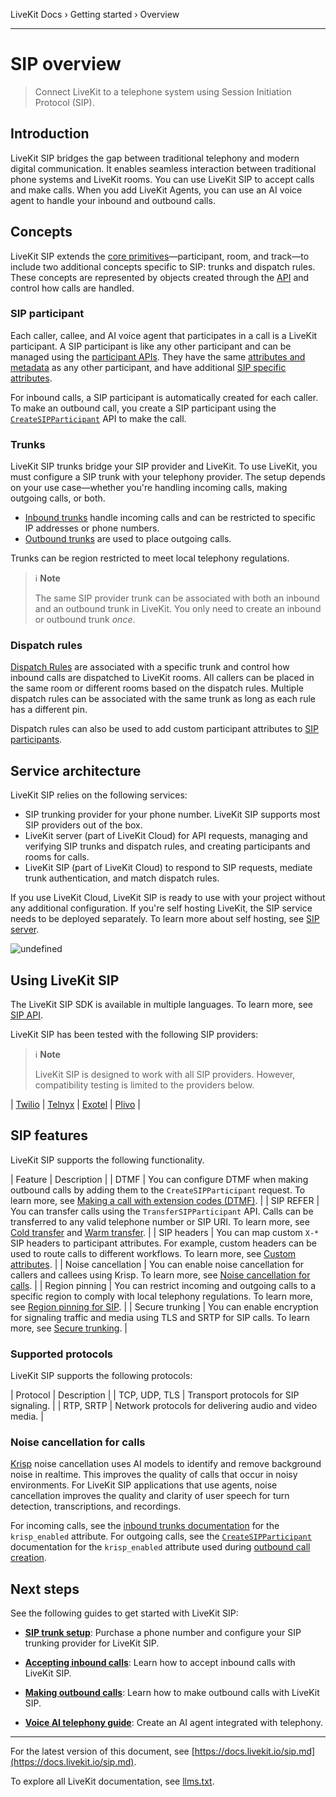 LiveKit Docs › Getting started › Overview

---

# SIP overview

> Connect LiveKit to a telephone system using Session Initiation Protocol (SIP).

## Introduction

LiveKit SIP bridges the gap between traditional telephony and modern digital communication. It enables seamless interaction between traditional phone systems and LiveKit rooms. You can use LiveKit SIP to accept calls and make calls. When you add LiveKit Agents, you can use an AI voice agent to handle your inbound and outbound calls.

## Concepts

LiveKit SIP extends the [core primitives](https://docs.livekit.io/home/get-started/api-primitives.md)—participant, room, and track—to include two additional concepts specific to SIP: trunks and dispatch rules. These concepts are represented by objects created through the [API](https://docs.livekit.io/sip/api.md) and control how calls are handled.

### SIP participant

Each caller, callee, and AI voice agent that participates in a call is a LiveKit participant. A SIP participant is like any other participant and can be managed using the [participant APIs](https://docs.livekit.io/home/server/managing-participants.md). They have the same [attributes and metadata](https://docs.livekit.io/home/client/data/participant-attributes.md) as any other participant, and have additional [SIP specific attributes](https://docs.livekit.io/sip/sip-participant.md).

For inbound calls, a SIP participant is automatically created for each caller. To make an outbound call, you create a SIP participant using the [`CreateSIPParticipant`](https://docs.livekit.io/sip/api.md#createsipparticipant) API to make the call.

### Trunks

LiveKit SIP trunks bridge your SIP provider and LiveKit. To use LiveKit, you must configure a SIP trunk with your telephony provider. The setup depends on your use case—whether you're handling incoming calls, making outgoing calls, or both.

- [Inbound trunks](https://docs.livekit.io/sip/trunk-inbound.md) handle incoming calls and can be restricted to specific IP addresses or phone numbers.
- [Outbound trunks](https://docs.livekit.io/sip/trunk-outbound.md) are used to place outgoing calls.

Trunks can be region restricted to meet local telephony regulations.

> ℹ️ **Note**
> 
> The same SIP provider trunk can be associated with both an inbound and an outbound trunk in LiveKit. You only need to create an inbound or outbound trunk _once_.

### Dispatch rules

[Dispatch Rules](https://docs.livekit.io/sip/dispatch-rule.md) are associated with a specific trunk and control how inbound calls are dispatched to LiveKit rooms. All callers can be placed in the same room or different rooms based on the dispatch rules. Multiple dispatch rules can be associated with the same trunk as long as each rule has a different pin.

Dispatch rules can also be used to add custom participant attributes to [SIP participants](https://docs.livekit.io/sip/sip-participant.md).

## Service architecture

LiveKit SIP relies on the following services:

- SIP trunking provider for your phone number. LiveKit SIP supports most SIP providers out of the box.
- LiveKit server (part of LiveKit Cloud) for API requests, managing and verifying SIP trunks and dispatch rules, and creating participants and rooms for calls.
- LiveKit SIP (part of LiveKit Cloud) to respond to SIP requests, mediate trunk authentication, and match dispatch rules.

If you use LiveKit Cloud, LiveKit SIP is ready to use with your project without any additional configuration. If you're self hosting LiveKit, the SIP service needs to be deployed separately. To learn more about self hosting, see [SIP server](https://docs.livekit.io/home/self-hosting/sip-server.md).

![undefined]()

## Using LiveKit SIP

The LiveKit SIP SDK is available in multiple languages. To learn more, see [SIP API](https://docs.livekit.io/sip/api.md).

LiveKit SIP has been tested with the following SIP providers:

> ℹ️ **Note**
> 
> LiveKit SIP is designed to work with all SIP providers. However, compatibility testing is limited to the providers below.

| [Twilio](https://www.twilio.com/) | [Telnyx](https://telnyx.com/) | [Exotel](https://exotel.com) | [Plivo](https://www.plivo.com) |

## SIP features

LiveKit SIP supports the following functionality.

| Feature | Description |
| DTMF | You can configure DTMF when making outbound calls by adding them to the `CreateSIPParticipant` request. To learn more, see [Making a call with extension codes (DTMF)](https://docs.livekit.io/sip/outbound-calls.md#dtmf). |
| SIP REFER | You can transfer calls using the `TransferSIPParticipant` API. Calls can be transferred to any valid telephone number or SIP URI. To learn more, see [Cold transfer](https://docs.livekit.io/sip/transfer-cold.md) and [Warm transfer](https://docs.livekit.io/sip/transfer-warm.md). |
| SIP headers | You can map custom `X-*` SIP headers to participant attributes. For example, custom headers can be used to route calls to different workflows. To learn more, see [Custom attributes](https://docs.livekit.io/sip/sip-participant.md#custom-attributes). |
| Noise cancellation | You can enable noise cancellation for callers and callees using Krisp. To learn more, see [Noise cancellation for calls](#noise-cancellation-for-calls). |
| Region pinning | You can restrict incoming and outgoing calls to a specific region to comply with local telephony regulations. To learn more, see [Region pinning for SIP](https://docs.livekit.io/sip/cloud.md#region-pinning). |
| Secure trunking | You can enable encryption for signaling traffic and media using TLS and SRTP for SIP calls. To learn more, see [Secure trunking](https://docs.livekit.io/sip/secure-trunking.md). |

### Supported protocols

LiveKit SIP supports the following protocols:

| Protocol | Description |
| TCP, UDP, TLS | Transport protocols for SIP signaling. |
| RTP, SRTP | Network protocols for delivering audio and video media. |

### Noise cancellation for calls

[Krisp](https://krisp.ai) noise cancellation uses AI models to identify and remove background noise in realtime. This improves the quality of calls that occur in noisy environments. For LiveKit SIP applications that use agents, noise cancellation improves the quality and clarity of user speech for turn detection, transcriptions, and recordings.

For incoming calls, see the [inbound trunks documentation](https://docs.livekit.io/sip/trunk-inbound.md) for the `krisp_enabled` attribute. For outgoing calls, see the [`CreateSIPParticipant`](https://docs.livekit.io/sip/api.md#createsipparticipant) documentation for the `krisp_enabled` attribute used during [outbound call creation](https://docs.livekit.io/sip/outbound-calls.md).

## Next steps

See the following guides to get started with LiveKit SIP:

- **[SIP trunk setup](https://docs.livekit.io/sip/quickstarts/configuring-sip-trunk.md)**: Purchase a phone number and configure your SIP trunking provider for LiveKit SIP.

- **[Accepting inbound calls](https://docs.livekit.io/sip/accepting-calls.md)**: Learn how to accept inbound calls with LiveKit SIP.

- **[Making outbound calls](https://docs.livekit.io/sip/making-calls.md)**: Learn how to make outbound calls with LiveKit SIP.

- **[Voice AI telephony guide](https://docs.livekit.io/agents/start/telephony.md)**: Create an AI agent integrated with telephony.

---


For the latest version of this document, see [https://docs.livekit.io/sip.md](https://docs.livekit.io/sip.md).

To explore all LiveKit documentation, see [llms.txt](https://docs.livekit.io/llms.txt).